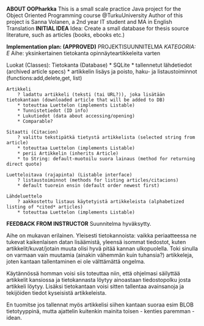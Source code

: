 **ABOUT OOPharkka**
This is a small scale practice Java project for the Object Oriented Programming course @TurkuUniversity
Author of this project is Sanna Volanen, a 2nd year IT student and MA in English Translation
**INITIAL IDEA**
Idea: Create a small database for thesis source literature, such as articles (books, ebooks etc.)

**Implementation plan: (APPROVED)**
PROJEKTISUUNNITELMA
*KATEGORIA: E*
 Aihe: yksinkertainen tietokanta opinnäyteartikkeleita varten

Luokat (Classes):
    Tietokanta (Database)
        * SQLite
        * tallennetut lähdetiedot (archived article specs)
        * artikkelin lisäys ja poisto, haku- ja listaustoiminnot (functions:add,delete,get, list)
    
    Artikkeli 
        ? ladattu artikkeli (teksti (tai URL?)), joka lisätään tietokantaan (downloaded article that will be added to DB)
        * toteuttaa Luettelon (implements Listable)
        * Tunnistetiedot (ID info)
        * Lukutiedot (data about accessing/opening)
        * Comparable?
    
    Sitaatti (Citacion)
        ? valittu tekstipätkä tietystä artikkelista (selected string from article)
        * toteuttaa Luettelon (implements Listable)
        * perii Artikkelin (inherits Article)
        * to String: default-muotoilu suora lainaus (method for returning direct quote)
    
    Luetteloitava (rajapinta) (Listable interface)
        ? listaustoiminnot (methods for listing articles/citacions)   
        * default tuorein ensin (default order newest first)
    
    Lähdeluettelo
        ? aakkostettu listaus käytetyistä artikkeleista (alphabetized listing of *cited* articles)
        * toteuttaa Luettelon (implements Listable)

**FEEDBACK FROM INSTRUCTOR**
Suunnitelma hyväksytty.

Aihe on mukavan erilainen. Yleisesti tietokannoista: vaikka periaatteessa ne tukevat kaikenlaisen datan lisäämistä, yleensä isommat tiedostot, kuten artikkelit/kuvat/jotain muuta olisi hyvä pitää kannan ulkopuolella. Toki sinulla on varmaan vain muutamia (ainakin vähemmän kuin tuhansia?) artikkeleja, joten kantaan tallentaminen ei ole välttämättä ongelma.

Käytännössä homman voisi siis toteuttaa niin, että ohjelmasi säilyttää artikkelit kansiossa ja tietokannasta löytyy ainoastaan tiedostopolku josta artikkeli löytyy. Lisäksi tietokantaan voisi sitten tallentaa avainsanoja ja tekijöiden tiedot kyseisistä artikkeleista.

En tuomitse jos tallennat myös artikkelisi siihen kantaan suoraa esim BLOB tietotyyppinä, mutta ajattelin kuitenkin mainita toisen - kenties paremman - idean.
